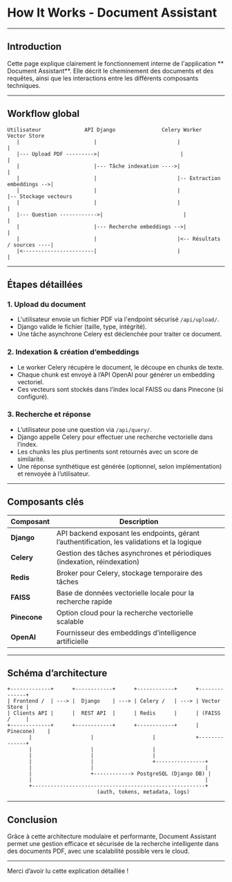 
# How It Works -  Document Assistant

---

## Introduction

Cette page explique clairement le fonctionnement interne de l'application ** Document Assistant**. Elle décrit le cheminement des documents et des requêtes, ainsi que les interactions entre les différents composants techniques.

---

## Workflow global

```plaintext
Utilisateur              API Django               Celery Worker               Vector Store
   |                        |                          |                            |
   |--- Upload PDF --------->|                          |                            |
   |                        |--- Tâche indexation ---->|                            |
   |                        |                          |-- Extraction embeddings -->|
   |                        |                          |                            |-- Stockage vecteurs
   |                        |                          |                            |
   |--- Question ------------>|                          |                            |
   |                        |--- Recherche embeddings -->|                            |
   |                        |                          |<-- Résultats / sources ----|
   |<-----------------------|                          |                            |
```

---

## Étapes détaillées

### 1. Upload du document

- L'utilisateur envoie un fichier PDF via l'endpoint sécurisé `/api/upload/`.
- Django valide le fichier (taille, type, intégrité).
- Une tâche asynchrone Celery est déclenchée pour traiter ce document.

### 2. Indexation & création d’embeddings

- Le worker Celery récupère le document, le découpe en chunks de texte.
- Chaque chunk est envoyé à l’API OpenAI pour générer un embedding vectoriel.
- Ces vecteurs sont stockés dans l’index local FAISS ou dans Pinecone (si configuré).

### 3. Recherche et réponse

- L’utilisateur pose une question via `/api/query/`.
- Django appelle Celery pour effectuer une recherche vectorielle dans l’index.
- Les chunks les plus pertinents sont retournés avec un score de similarité.
- Une réponse synthétique est générée (optionnel, selon implémentation) et renvoyée à l’utilisateur.

---

## Composants clés

| Composant     | Description                                                                                  |
|---------------|----------------------------------------------------------------------------------------------|
| **Django**    | API backend exposant les endpoints, gérant l’authentification, les validations et la logique |
| **Celery**    | Gestion des tâches asynchrones et périodiques (indexation, réindexation)                    |
| **Redis**     | Broker pour Celery, stockage temporaire des tâches                                          |
| **FAISS**     | Base de données vectorielle locale pour la recherche rapide                                |
| **Pinecone**  | Option cloud pour la recherche vectorielle scalable                                        |
| **OpenAI**    | Fournisseur des embeddings d’intelligence artificielle                                     |

---

## Schéma d’architecture

```plaintext
+-------------+      +------------+      +------------+      +--------------+
| Frontend /  | ---> |  Django    | ---> | Celery /   | ---> | Vector Store |
| Clients API |      |  REST API  |      | Redis      |      | (FAISS /     |
+-------------+      +------------+      +------------+      | Pinecone)    |
       |                   |                   |             +--------------+
       |                   |                   |
       |                   |                   |
       |                   |                   +----------------+
       |                   |                                    |
       |                   +------------> PostgreSQL (Django DB) |
       |                                                        |
       +--------------------------------------------------------+
                             (auth, tokens, metadata, logs)
```

---

## Conclusion

Grâce à cette architecture modulaire et performante,  Document Assistant permet une gestion efficace et sécurisée de la recherche intelligente dans des documents PDF, avec une scalabilité possible vers le cloud.

---

Merci d’avoir lu cette explication détaillée !
